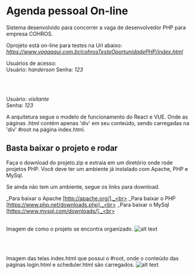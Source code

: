 # Agenda pessoal On-line

Sistema desenvolvido para concorrer a vaga de desenvolvedor PHP para empresa COHROS.
<br />

Oprojeto está on-line para testes na Url abaixo:<br>
_https://www.vagaaqui.com.br/cohrosTesteOportunidadePHP/index.html_

Usuários de acesso:<br>
Usuário: _handerson_
Senha: _123_<br><br>

<br>

Usuário: _visitante_<br>
Senha: _123_<br>


A arquitetura segue o modelo de funcionamento do React e VUE. Onde as páginas .html contém apenas 'div' em seu conteúdo, sendo carregadas na 'div' #root na página index.html.
   
## Basta baixar o projeto e rodar

Faça o download do projeto.zip e extraia em um diretório onde rode projetos PHP. Você deve ter um ambiente já instalado com Apache, PHP e MySql.

Se ainda não tem um ambiente, segue os links para download.

_Para baixar o Apache  [http://apache.org/]._<br>
_Para baixar o PHP  [https://www.php.net/downloads.php]._<br>
_Para baixar o MySql [https://www.mysql.com/downloads/]._<br>
<br />
<br />

Imagem de como o projeto se encontra organizado. 
![alt text](https://github.com/plata4m/cohrosSistemaParaConcorrerVagaPHP/blob/master/arquitetura1.png?raw=true)

<br />
<br />

Imagem das telas index.html que possui o #root, onde o conteúdo das páginas login.html e scheduler.html são carregados.
![alt text](https://github.com/plata4m/cohrosSistemaParaConcorrerVagaPHP/blob/master/telas.png?raw=true)


